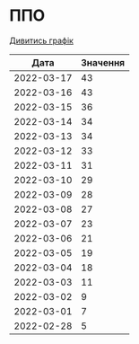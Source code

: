 # ППО
[Дивитись графік](https://uadata.net/ukraine-russia-war-2022/ppo)

| Дата | Значення |
|---|---|
| 2022-03-17 | 43 |
| 2022-03-16 | 43 |
| 2022-03-15 | 36 |
| 2022-03-14 | 34 |
| 2022-03-13 | 34 |
| 2022-03-12 | 33 |
| 2022-03-11 | 31 |
| 2022-03-10 | 29 |
| 2022-03-09 | 28 |
| 2022-03-08 | 27 |
| 2022-03-07 | 23 |
| 2022-03-06 | 21 |
| 2022-03-05 | 19 |
| 2022-03-04 | 18 |
| 2022-03-03 | 11 |
| 2022-03-02 | 9 |
| 2022-03-01 | 7 |
| 2022-02-28 | 5 |
